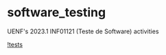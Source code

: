 # software_testing
UENF's 2023.1 INF01121 (Teste de Software)  activities 

[!tests](https://github.com/danibritods/software_testing/actions/worflows/tests.yaml/badge.svg)
